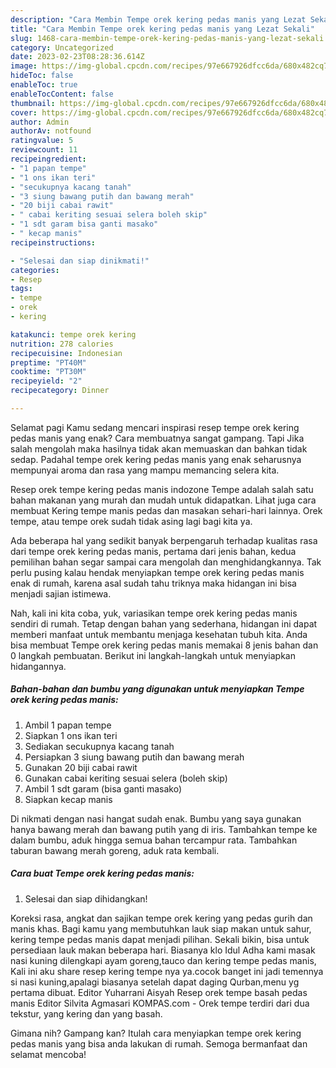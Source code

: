 ```yaml
---
description: "Cara Membin Tempe orek kering pedas manis yang Lezat Sekali"
title: "Cara Membin Tempe orek kering pedas manis yang Lezat Sekali"
slug: 1468-cara-membin-tempe-orek-kering-pedas-manis-yang-lezat-sekali
category: Uncategorized
date: 2023-02-23T08:28:36.614Z
image: https://img-global.cpcdn.com/recipes/97e667926dfcc6da/680x482cq70/tempe-orek-kering-pedas-manis-foto-resep-utama.jpg
hideToc: false
enableToc: true
enableTocContent: false
thumbnail: https://img-global.cpcdn.com/recipes/97e667926dfcc6da/680x482cq70/tempe-orek-kering-pedas-manis-foto-resep-utama.jpg
cover: https://img-global.cpcdn.com/recipes/97e667926dfcc6da/680x482cq70/tempe-orek-kering-pedas-manis-foto-resep-utama.jpg
author: Admin
authorAv: notfound
ratingvalue: 5
reviewcount: 11
recipeingredient:
- "1 papan tempe"
- "1 ons ikan teri"
- "secukupnya kacang tanah"
- "3 siung bawang putih dan bawang merah"
- "20 biji cabai rawit"
- " cabai keriting sesuai selera boleh skip"
- "1 sdt garam bisa ganti masako"
- " kecap manis"
recipeinstructions:

- "Selesai dan siap dinikmati!"
categories:
- Resep
tags:
- tempe
- orek
- kering

katakunci: tempe orek kering 
nutrition: 278 calories
recipecuisine: Indonesian
preptime: "PT40M"
cooktime: "PT30M"
recipeyield: "2"
recipecategory: Dinner

---
```



Selamat pagi Kamu sedang mencari inspirasi resep tempe orek kering pedas manis yang enak? Cara membuatnya sangat gampang. Tapi Jika salah mengolah maka hasilnya tidak akan memuaskan dan bahkan tidak sedap. Padahal tempe orek kering pedas manis yang enak seharusnya mempunyai aroma dan rasa yang mampu memancing selera kita.


Resep orek tempe kering pedas manis indozone Tempe adalah salah satu bahan makanan yang murah dan mudah untuk didapatkan. Lihat juga cara membuat Kering tempe manis pedas dan masakan sehari-hari lainnya. Orek tempe, atau tempe orek sudah tidak asing lagi bagi kita ya.

Ada beberapa hal yang sedikit banyak berpengaruh terhadap kualitas rasa dari tempe orek kering pedas manis, pertama dari jenis bahan, kedua pemilihan bahan segar sampai cara mengolah dan menghidangkannya. Tak perlu pusing kalau hendak menyiapkan tempe orek kering pedas manis enak di rumah, karena asal sudah tahu triknya maka hidangan ini bisa menjadi sajian istimewa.


Nah, kali ini kita coba, yuk, variasikan tempe orek kering pedas manis sendiri di rumah. Tetap dengan bahan yang sederhana, hidangan ini dapat memberi manfaat untuk membantu menjaga kesehatan tubuh kita. Anda bisa membuat Tempe orek kering pedas manis memakai 8 jenis bahan dan 0 langkah pembuatan. Berikut ini langkah-langkah untuk menyiapkan hidangannya.

<!--inarticleads1-->

##### Bahan-bahan dan bumbu yang digunakan untuk menyiapkan Tempe orek kering pedas manis:

1. Ambil 1 papan tempe
1. Siapkan 1 ons ikan teri
1. Sediakan secukupnya kacang tanah
1. Persiapkan 3 siung bawang putih dan bawang merah
1. Gunakan 20 biji cabai rawit
1. Gunakan  cabai keriting sesuai selera (boleh skip)
1. Ambil 1 sdt garam (bisa ganti masako)
1. Siapkan  kecap manis


Di nikmati dengan nasi hangat sudah enak. Bumbu yang saya gunakan hanya bawang merah dan bawang putih yang di iris. Tambahkan tempe ke dalam bumbu, aduk hingga semua bahan tercampur rata. Tambahkan taburan bawang merah goreng, aduk rata kembali. 

<!--inarticleads2-->

##### Cara buat Tempe orek kering pedas manis:


1. Selesai dan siap dihidangkan!

Koreksi rasa, angkat dan sajikan tempe orek kering yang pedas gurih dan manis khas. Bagi kamu yang membutuhkan lauk siap makan untuk sahur, kering tempe pedas manis dapat menjadi pilihan. Sekali bikin, bisa untuk persediaan lauk makan beberapa hari. Biasanya klo Idul Adha kami masak nasi kuning dilengkapi ayam goreng,tauco dan kering tempe pedas manis, Kali ini aku share resep kering tempe nya ya.cocok banget ini jadi temennya si nasi kuning,apalagi biasanya setelah dapat daging Qurban,menu yg pertama dibuat. Editor Yuharrani Aisyah Resep orek tempe basah pedas manis Editor Silvita Agmasari KOMPAS.com - Orek tempe terdiri dari dua tekstur, yang kering dan yang basah. 

Gimana nih? Gampang kan? Itulah cara menyiapkan tempe orek kering pedas manis yang bisa anda lakukan di rumah. Semoga bermanfaat dan selamat mencoba!
